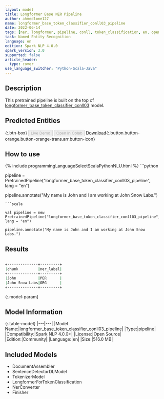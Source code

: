 ```yaml
---
layout: model
title: Longformer Base NER Pipeline
author: ahmedlone127
name: longformer_base_token_classifier_conll03_pipeline
date: 2022-06-14
tags: [ner, longformer, pipeline, conll, token_classification, en, open_source]
task: Named Entity Recognition
language: en
edition: Spark NLP 4.0.0
spark_version: 3.0
supported: false
article_header:
  type: cover
use_language_switcher: "Python-Scala-Java"
---
```


## Description

This pretrained pipeline is built on the top of [longformer_base_token_classifier_conll03](https://nlp.johnsnowlabs.com/2021/10/09/longformer_base_token_classifier_conll03_en.html) model.

## Predicted Entities



{:.btn-box}
<button class="button button-orange" disabled>Live Demo</button>
<button class="button button-orange" disabled>Open in Colab</button>
[Download](https://s3.amazonaws.com/community.johnsnowlabs.com/ahmedlone127/longformer_base_token_classifier_conll03_pipeline_en_4.0.0_3.0_1655213912525.zip){:.button.button-orange.button-orange-trans.arr.button-icon}

## How to use



<div class="tabs-box" markdown="1">
{% include programmingLanguageSelectScalaPythonNLU.html %}
```python

pipeline = PretrainedPipeline("longformer_base_token_classifier_conll03_pipeline", lang = "en")

pipeline.annotate("My name is John and I am working at John Snow Labs.")
```
```scala

val pipeline = new PretrainedPipeline("longformer_base_token_classifier_conll03_pipeline", lang = "en")

pipeline.annotate("My name is John and I am working at John Snow Labs.")
```
</div>

## Results

```bash

+--------------+---------+
|chunk         |ner_label|
+--------------+---------+
|John          |PER      |
|John Snow Labs|ORG      |
+--------------+---------+
```

{:.model-param}
## Model Information

{:.table-model}
|---|---|
|Model Name:|longformer_base_token_classifier_conll03_pipeline|
|Type:|pipeline|
|Compatibility:|Spark NLP 4.0.0+|
|License:|Open Source|
|Edition:|Community|
|Language:|en|
|Size:|516.0 MB|

## Included Models

- DocumentAssembler
- SentenceDetectorDLModel
- TokenizerModel
- LongformerForTokenClassification
- NerConverter
- Finisher